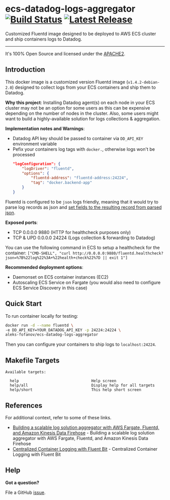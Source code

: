 <!-- This file was automatically generated by the `build-harness`. Make all changes to `README.yaml` and run `make readme` to rebuild this file. -->

# ecs-datadog-logs-aggregator [![Build Status](https://travis-ci.org/aleks-fofanov/ecs-datadog-logs-aggregator.svg?branch=master)](https://travis-ci.org/aleks-fofanov/ecs-datadog-logs-aggregator) [![Latest Release](https://img.shields.io/github/release/aleks-fofanov/ecs-datadog-logs-aggregator.svg)](https://github.com/aleks-fofanov/ecs-datadog-logs-aggregator/releases/latest)


Customized Fluentd image designed to be deployed to AWS ECS cluster and ship containers logs to Datadog.


---


It's 100% Open Source and licensed under the [APACHE2](LICENSE).









## Introduction

This docker image is a customized version Fluentd image (`v1.4.2-debian-2.0`) designed to collect logs from your
ECS containers and ship them to Datadog.

**Why this project**:
Installing Datadog agent(s) on each node in your ECS cluster may not be an option for some users
as this can be expensive depending on the number of nodes in the cluster. Also, some users might want to build
a highly-available solution for logs collections & aggregation.

**Implementation notes and Warnings**:
- Datadog API key should be passed to container via `DD_API_KEY` environment variable
- Pefix your containers log tags with `docker.`, otherwise logs won't be processed
  ```json
  "logConfiguration": {
      "logDriver": "fluentd",
      "options": {
          "fluentd-address": "fluentd-address:24224",
          "tag": "docker.backend-app"
      }
  }
  ```

Fluentd is configured to be `json` logs friendly, meaning that it would try to parse log records as json
  and [set fields to the resulting record from parsed json](https://docs.fluentd.org/filter/parser#reserve_data).

**Exposed ports**:
- TCP 0.0.0.0 9880 (HTTP for healthcheck purposes only)
- TCP & UPD 0.0.0.0 24224 (Logs collection & forwarding to Datadog)

You can use the following command in ECS to setup a healthcheck for the container:
   `["CMD-SHELL", "curl http://0.0.0.0:9880/fluentd.healthcheck?json=%7B%22log%22%3A+%22health+check%22%7D || exit 1"]`

**Recommended deployment options**:
- Daemonset on ECS container instances (EC2)
- Autoscaling ECS Service on Fargate (you would also need to configure ECS Service Discovery in this case)


## Quick Start

To run container locally for testing:
```bash
docker run -d --name fluentd \
-e DD_API_KEY=YOUR_DATADOG_API_KEY -p 24224:24224 \
aleks-fofanov/ecs-datadog-logs-aggregator
```
Then you can configure your containers to ship logs to `localhost:24224`.




## Makefile Targets
```
Available targets:

  help                                Help screen
  help/all                            Display help for all targets
  help/short                          This help short screen

```




## References

For additional context, refer to some of these links. 

- [Building a scalable log solution aggregator with AWS Fargate, Fluentd, and Amazon Kinesis Data Firehose](https://aws.amazon.com/blogs/compute/building-a-scalable-log-solution-aggregator-with-aws-fargate-fluentd-and-amazon-kinesis-data-firehose/) - Building a scalable log solution aggregator with AWS Fargate, Fluentd, and Amazon Kinesis Data Firehose
- [Centralized Container Logging with Fluent Bit](https://aws.amazon.com/blogs/opensource/centralized-container-logging-fluent-bit/) - Centralized Container Logging with Fluent Bit


## Help

**Got a question?**

File a GitHub [issue](https://github.com/aleks-fofanov/ecs-datadog-logs-aggregator/issues).


